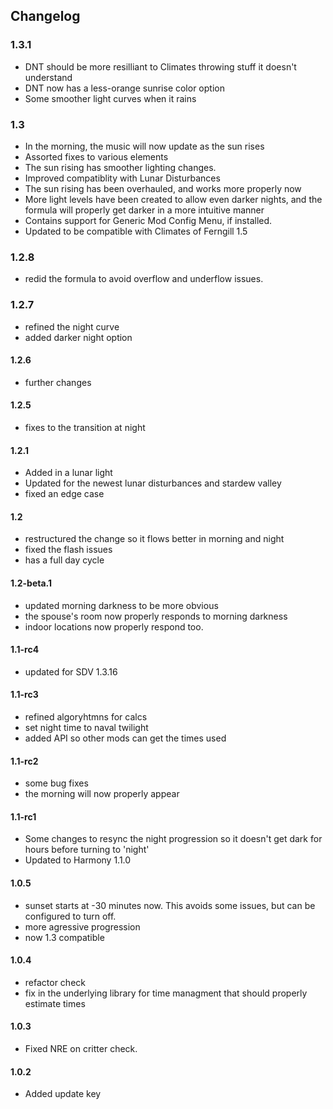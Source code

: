 ## Changelog

### 1.3.1
 - DNT should be more resilliant to Climates throwing stuff it doesn't understand
 - DNT now has a less-orange sunrise color option
 - Some smoother light curves when it rains
 
### 1.3
 - In the morning, the music will now update as the sun rises
 - Assorted fixes to various elements
 - The sun rising has smoother lighting changes.
 - Improved compatiblity with Lunar Disturbances
 - The sun rising has been overhauled, and works more properly now
 - More light levels have been created to allow even darker nights, and the formula will properly get darker in a more intuitive manner
 - Contains support for Generic Mod Config Menu, if installed.
 - Updated to be compatible with Climates of Ferngill 1.5

### 1.2.8
 - redid the formula to avoid overflow and underflow issues.

### 1.2.7
  - refined the night curve
  - added darker night option 

#### 1.2.6
 - further changes
 
#### 1.2.5
 - fixes to the transition at night

#### 1.2.1
 - Added in a lunar light
 - Updated for the newest lunar disturbances and stardew valley
 - fixed an edge case

#### 1.2 
 - restructured the change so it flows better in morning and night
 - fixed the flash issues
 - has a full day cycle

#### 1.2-beta.1
 - updated morning darkness to be more obvious
 - the spouse's room now properly responds to morning darkness
 - indoor locations now properly respond too.

#### 1.1-rc4
 - updated for SDV 1.3.16

#### 1.1-rc3
 - refined algoryhtmns for calcs
 - set night time to naval twilight
 - added API so other mods can get the times used

#### 1.1-rc2
 - some bug fixes
 - the morning will now properly appear

#### 1.1-rc1
- Some changes to resync the night progression so it doesn't get dark for hours before turning to 'night'
- Updated to Harmony 1.1.0

#### 1.0.5
 - sunset starts at -30 minutes now. This avoids some issues, but can be configured to turn off.
 - more agressive progression
 - now 1.3 compatible

#### 1.0.4
 - refactor check
 - fix in the underlying library for time managment that should properly estimate times

#### 1.0.3
 - Fixed NRE on critter check.

#### 1.0.2
 - Added update key